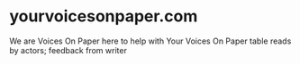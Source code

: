 ﻿# yourvoicesonpaper.com

We are Voices On Paper here to help with Your Voices On Paper
table reads by actors; feedback from writer
